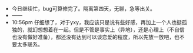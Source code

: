 - 今日继续忙，bug可算修完了。隔离第四天，无聊，急等出关。
- ——
- 10:56pm 仔细想了，对于yxy，我应该只是说有些好感，再加上一个人也挺孤独的，就幻想想着在一起。但是不管是事实上（异地），还是心理上（不自信也没有做好准备），都还没有达到可以谈恋爱的程度，所以先放一放吧，也不要太多联系。